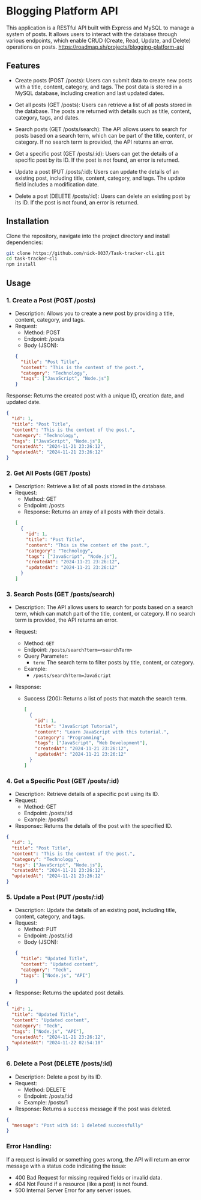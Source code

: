 # Blogging Platform API

This application is a RESTful API built with Express and MySQL to manage a system of posts. It allows users to interact with the database through various endpoints, which enable CRUD (Create, Read, Update, and Delete) operations on posts.
https://roadmap.sh/projects/blogging-platform-api

## Features

- Create posts (POST /posts): Users can submit data to create new posts with a title, content, category, and tags. The post data is stored in a MySQL database, including creation and last updated dates.

- Get all posts (GET /posts): Users can retrieve a list of all posts stored in the database. The posts are returned with details such as title, content, category, tags, and dates.

- Search posts (GET /posts/search): The API allows users to search for posts based on a search term, which can be part of the title, content, or category. If no search term is provided, the API returns an error.

- Get a specific post (GET /posts/:id): Users can get the details of a specific post by its ID. If the post is not found, an error is returned.

- Update a post (PUT /posts/:id): Users can update the details of an existing post, including title, content, category, and tags. The update field includes a modification date.

- Delete a post (DELETE /posts/:id): Users can delete an existing post by its ID. If the post is not found, an error is returned.

## Installation 

Clone the repository, navigate into the project directory and install dependencies:

```bash
git clone https://github.com/nick-0037/Task-tracker-cli.git
cd task-tracker-cli
npm install
```

## Usage

### 1. Create a Post (POST /posts)
- Description: Allows you to create a new post by providing a title, content, category, and tags.
- Request:
  - Method: POST
  - Endpoint: /posts
  - Body (JSON):
  ```json
  {
    "title": "Post Title",
    "content": "This is the content of the post.",
    "category": "Technology",
    "tags": ["JavaScript", "Node.js"]
  }
  ```
Response: Returns the created post with a unique ID, creation date, and updated date.
```json
{
  "id": 1,
  "title": "Post Title",
  "content": "This is the content of the post.",
  "category": "Technology",
  "tags": ["JavaScript", "Node.js"],
  "createdAt": "2024-11-21 23:26:12",
  "updatedAt": "2024-11-21 23:26:12"
}
```

### 2. Get All Posts (GET /posts)
- Description: Retrieve a list of all posts stored in the database.
- Request:
  - Method: GET
  - Endpoint: /posts
  - Response: Returns an array of all posts with their details.
  ```json
  [
    {
      "id": 1,
      "title": "Post Title",
      "content": "This is the content of the post.",
      "category": "Technology",
      "tags": ["JavaScript", "Node.js"],
      "createdAt": "2024-11-21 23:26:12",
      "updatedAt": "2024-11-21 23:26:12"
    }
  ]
  ```
### 3. Search Posts (GET /posts/search)

- Description: The API allows users to search for posts based on a search term, which can match part of the title, content, or category. If no search term is provided, the API returns an error.
- Request:
  - Method: `GET`
  - Endpoint: `/posts/search?term=<searchTerm>`
  - Query Parameter:
    - `term`: The search term to filter posts by title, content, or category.
  - Example:
    - `/posts/search?term=JavaScript`

- Response:
  - Success (200): Returns a list of posts that match the search term.
    ```json
    [
      {
        "id": 1,
        "title": "JavaScript Tutorial",
        "content": "Learn JavaScript with this tutorial.",
        "category": "Programming",
        "tags": ["JavaScript", "Web Development"],
        "createdAt": "2024-11-21 23:26:12",
        "updatedAt": "2024-11-21 23:26:12"
      }
    ]
    ```

### 4. Get a Specific Post (GET /posts/:id)
- Description: Retrieve details of a specific post using its ID.
- Request:
  - Method: GET
  - Endpoint: /posts/:id
  - Example: /posts/1
- Response:: Returns the details of the post with the specified ID.
```json
{
  "id": 1,
  "title": "Post Title",
  "content": "This is the content of the post.",
  "category": "Technology",
  "tags": ["JavaScript", "Node.js"],
  "createdAt": "2024-11-21 23:26:12",
  "updatedAt": "2024-11-21 23:26:12"
}
```

### 5. Update a Post (PUT /posts/:id)
- Description: Update the details of an existing post, including title, content, category, and tags.
- Request:
  - Method: PUT
  - Endpoint: /posts/:id
  - Body (JSON):
  ```json
  {
    "title": "Updated Title",
    "content": "Updated content",
    "category": "Tech",
    "tags": ["Node.js", "API"]
  }
  ```
- Response: Returns the updated post details.
```json
{
  "id": 1,
  "title": "Updated Title",
  "content": "Updated content",
  "category": "Tech",
  "tags": ["Node.js", "API"],
  "createdAt": "2024-11-21 23:26:12",
  "updatedAt": "2024-11-22 02:54:10"
}
```

### 6. Delete a Post (DELETE /posts/:id)
- Description: Delete a post by its ID.
- Request:
  - Method: DELETE
  - Endpoint: /posts/:id
  - Example: /posts/1
- Response: Returns a success message if the post was deleted.
```json
{
  "message": "Post with id: 1 deleted successfully"
}
```

### Error Handling:
If a request is invalid or something goes wrong, the API will return an error message with a status code indicating the issue:

- 400 Bad Request for missing required fields or invalid data.
- 404 Not Found if a resource (like a post) is not found.
- 500 Internal Server Error for any server issues.
